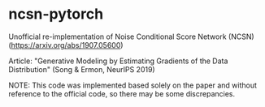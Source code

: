 # ncsn-pytorch
Unofficial re-implementation of Noise Conditional Score Network (NCSN) (https://arxiv.org/abs/1907.05600)

Article: "Generative Modeling by Estimating Gradients of the Data Distribution" (Song & Ermon, NeurIPS 2019)


NOTE: This code was implemented based solely on the paper and without reference to the official code, so there may be some discrepancies.
